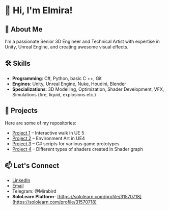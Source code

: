 # 👋 Hi, I'm Elmira!

## 🌟 About Me
I'm  a passionate Senior 3D Engineer and Technical Artist with expertise in Unity, Unreal Engine, and creating awesome visual effects.

## 🛠 Skills
- **Programming**: C#, Python, basic C ++, Git 
- **Engines**: Unity, Unreal Engine, Nuke, Houdini, Blender
- **Specializations**: 3D Modelling, Optimization, Shader Development, VFX, Simulations (fire, liquid, explosions etc.)

## 🚀 Projects
Here are some of my repositories:
- [Project 1](https://github.com/Mirabird/Unreal_Interactive_walk) –  Interactive walk in UE 5
- [Project 2](https://github.com/Mirabird/Unreal_Project4) – Environment Art in UE4
- [Project 3](https://github.com/Mirabird/Unity_Projects_Netology) – C# scripts for variious game prototypes 
- [Project 4](https://github.com/Mirabird/Shaders_in_Shader_graph) – Different types of shaders created in Shader graph

## 📫 Let's Connect
- [LinkedIn](https://www.linkedin.com/in/elmira-elmira-a7260866/)
- [Email](mailto:almira7@inbox.ru)
- Telegram: @Mirabird
- **SoloLearn Platform**- [https://sololearn.com/profile/31570718](https://sololearn.com/profile/31570718)

